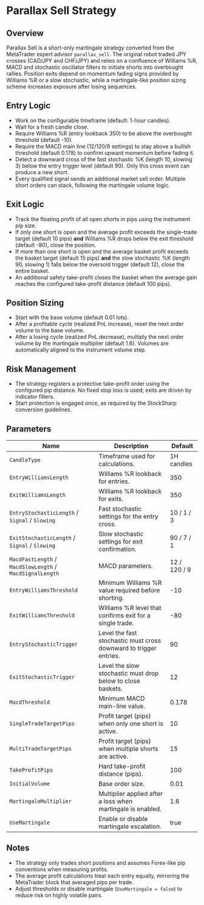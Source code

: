 # Parallax Sell Strategy

## Overview
Parallax Sell is a short-only martingale strategy converted from the MetaTrader expert advisor `parallax_sell`. The original robot traded JPY crosses (CAD/JPY and CHF/JPY) and relies on a confluence of Williams %R, MACD and stochastic oscillator filters to initiate shorts into overbought rallies. Position exits depend on momentum fading signs provided by Williams %R or a slow stochastic, while a martingale-like position sizing scheme increases exposure after losing sequences.

## Entry Logic
- Work on the configurable timeframe (default: 1-hour candles).
- Wait for a fresh candle close.
- Require Williams %R (entry lookback 350) to be above the overbought threshold (default -10).
- Require the MACD main line (12/120/9 settings) to stay above a bullish threshold (default 0.178) to confirm upward momentum before fading it.
- Detect a downward cross of the fast stochastic %K (length 10, slowing 3) below the entry trigger level (default 90). Only this cross event can produce a new short.
- Every qualified signal sends an additional market sell order. Multiple short orders can stack, following the martingale volume logic.

## Exit Logic
- Track the floating profit of all open shorts in pips using the instrument pip size.
- If only one short is open and the average profit exceeds the single-trade target (default 10 pips) **and** Williams %R drops below the exit threshold (default -80), close the position.
- If more than one short is open and the average basket profit exceeds the basket target (default 15 pips) **and** the slow stochastic %K (length 90, slowing 1) falls below the oversold trigger (default 12), close the entire basket.
- An additional safety take-profit closes the basket when the average gain reaches the configured take-profit distance (default 100 pips).

## Position Sizing
- Start with the base volume (default 0.01 lots).
- After a profitable cycle (realized PnL increase), reset the next order volume to the base volume.
- After a losing cycle (realized PnL decrease), multiply the next order volume by the martingale multiplier (default 1.6). Volumes are automatically aligned to the instrument volume step.

## Risk Management
- The strategy registers a protective take-profit order using the configured pip distance. No fixed stop loss is used; exits are driven by indicator filters.
- Start protection is engaged once, as required by the StockSharp conversion guidelines.

## Parameters
| Name | Description | Default |
| --- | --- | --- |
| `CandleType` | Timeframe used for calculations. | 1H candles |
| `EntryWilliamsLength` | Williams %R lookback for entries. | 350 |
| `ExitWilliamsLength` | Williams %R lookback for exits. | 350 |
| `EntryStochasticLength` / `Signal` / `Slowing` | Fast stochastic settings for the entry cross. | 10 / 1 / 3 |
| `ExitStochasticLength` / `Signal` / `Slowing` | Slow stochastic settings for exit confirmation. | 90 / 7 / 1 |
| `MacdFastLength` / `MacdSlowLength` / `MacdSignalLength` | MACD parameters. | 12 / 120 / 9 |
| `EntryWilliamsThreshold` | Minimum Williams %R value required before shorting. | -10 |
| `ExitWilliamsThreshold` | Williams %R level that confirms exit for a single trade. | -80 |
| `EntryStochasticTrigger` | Level the fast stochastic must cross downward to trigger entries. | 90 |
| `ExitStochasticTrigger` | Level the slow stochastic must drop below to close baskets. | 12 |
| `MacdThreshold` | Minimum MACD main-line value. | 0.178 |
| `SingleTradeTargetPips` | Profit target (pips) when only one short is active. | 10 |
| `MultiTradeTargetPips` | Profit target (pips) when multiple shorts are active. | 15 |
| `TakeProfitPips` | Hard take-profit distance (pips). | 100 |
| `InitialVolume` | Base order size. | 0.01 |
| `MartingaleMultiplier` | Multiplier applied after a loss when martingale is enabled. | 1.6 |
| `UseMartingale` | Enable or disable martingale escalation. | true |

## Notes
- The strategy only trades short positions and assumes Forex-like pip conventions when measuring profits.
- The average profit calculations treat each entry equally, mirroring the MetaTrader block that averaged pips per trade.
- Adjust thresholds or disable martingale (`UseMartingale = false`) to reduce risk on highly volatile pairs.
